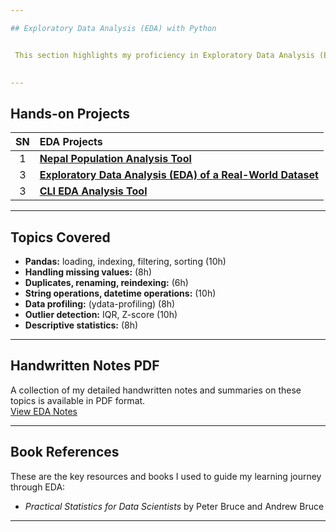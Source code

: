 ```yaml
---

## Exploratory Data Analysis (EDA) with Python


 This section highlights my proficiency in Exploratory Data Analysis (EDA), a critical step in any data science workflow. Through the use of Python libraries like Pandas and visualization tools, I demonstrate the ability to uncover patterns, detect anomalies, test hypotheses, and extract key insights from data. The projects listed here showcase a hands-on approach to preparing data for modeling and informing business decisions.

 
---
```

## Hands-on Projects

| SN | EDA Projects |
|:---:|:---|
| 1 | **[Nepal Population Analysis Tool](https://github.com/DhawaDG/Nepal_Population_Analysis_Tool)** |
| 3 | **[Exploratory Data Analysis (EDA) of a Real-World Dataset](https://github.com/DhawaDG/Exploratory-Data-Analysis-EDA-of-a-Real-World-Dataset)** |
| 3 | **[CLI EDA Analysis Tool](https://github.com/DhawaDG/CLI_ALL_EDA_ANALYSIS_TOOL)** |

---
## Topics Covered

- **Pandas:** loading, indexing, filtering, sorting (10h)
- **Handling missing values:** (8h)
- **Duplicates, renaming, reindexing:** (6h)
- **String operations, datetime operations:** (10h)
- **Data profiling:** (ydata-profiling) (8h)
- **Outlier detection:** IQR, Z-score (10h)
- **Descriptive statistics:** (8h)

---

## Handwritten Notes PDF

A collection of my detailed handwritten notes and summaries on these topics is available in PDF format.  
[View EDA Notes](#)

---

## Book References

These are the key resources and books I used to guide my learning journey through EDA:

- *Practical Statistics for Data Scientists* by Peter Bruce and Andrew Bruce


---
